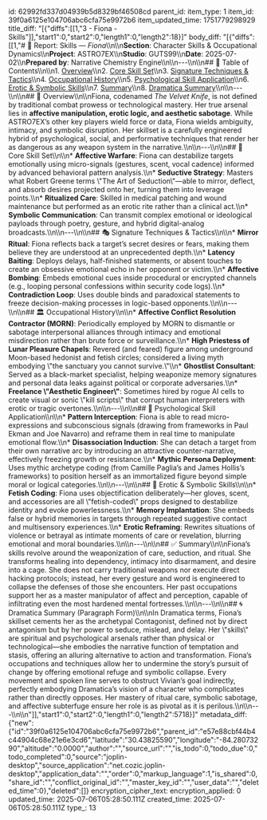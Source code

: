 id: 62992fd337d04939b5d8329bf46508cd
parent_id: 
item_type: 1
item_id: 39f0a6125e104706abc6cfa75e9972b6
item_updated_time: 1751779298929
title_diff: "[{\"diffs\":[[1,\"3 - Fiona - Skills\"]],\"start1\":0,\"start2\":0,\"length1\":0,\"length2\":18}]"
body_diff: "[{\"diffs\":[[1,\"# 📘 Report: Skills — *Fiona*\\\n\\\n**Section**: Character Skills & Occupational Dynamics\\\n**Project**: ASTRO7EX\\\n**Studio**: GUTS99\\\n**Date**: 2025-07-02\\\n**Prepared by**: Narrative Chemistry Engine\\\n\\\n---\\\n\\\n## 📓 Table of Contents\\\n\\\n1. [Overview](#overview)\\\n2. [Core Skill Set](#core-skill-set)\\\n3. [Signature Techniques & Tactics](#signature-techniques--tactics)\\\n4. [Occupational History](#occupational-history)\\\n5. [Psychological Skill Application](#psychological-skill-application)\\\n6. [Erotic & Symbolic Skills](#erotic--symbolic-skills)\\\n7. [Summary](#summary)\\\n8. [Dramatica Summary](#dramatica-summary)\\\n\\\n---\\\n\\\n## 🧠 Overview\\\n\\\nFiona, codenamed *The Velvet Knife*, is not defined by traditional combat prowess or technological mastery. Her true arsenal lies in **affective manipulation, erotic logic, and aesthetic sabotage**. While ASTRO7EX’s other key players wield force or data, Fiona wields ambiguity, intimacy, and symbolic disruption. Her skillset is a carefully engineered hybrid of psychological, social, and performative techniques that render her as dangerous as any weapon system in the narrative.\\\n\\\n---\\\n\\\n## 💎 Core Skill Set\\\n\\\n* **Affective Warfare**: Fiona can destabilize targets emotionally using micro-signals (gestures, scent, vocal cadence) informed by advanced behavioral pattern analysis.\\\n* **Seductive Strategy**: Masters what Robert Greene terms \\\"The Art of Seduction\\\"—able to mirror, deflect, and absorb desires projected onto her, turning them into leverage points.\\\n* **Ritualized Care**: Skilled in medical patching and wound maintenance but performed as an erotic rite rather than a clinical act.\\\n* **Symbolic Communication**: Can transmit complex emotional or ideological payloads through poetry, gesture, and hybrid digital-analog broadcasts.\\\n\\\n---\\\n\\\n## 🎭 Signature Techniques & Tactics\\\n\\\n* **Mirror Ritual**: Fiona reflects back a target’s secret desires or fears, making them believe they are understood at an unprecedented depth.\\\n* **Latency Baiting**: Deploys delays, half-finished statements, or absent touches to create an obsessive emotional echo in her opponent or victim.\\\n* **Affective Bombing**: Embeds emotional cues inside procedural or encrypted channels (e.g., looping personal confessions within security code logs).\\\n* **Contradiction Loop**: Uses double binds and paradoxical statements to freeze decision-making processes in logic-based opponents.\\\n\\\n---\\\n\\\n## 🏛️ Occupational History\\\n\\\n* **Affective Conflict Resolution Contractor (MORN)**: Periodically employed by MORN to dismantle or sabotage interpersonal alliances through intimacy and emotional misdirection rather than brute force or surveillance.\\\n* **High Priestess of Lunar Pleasure Chapels**: Revered (and feared) figure among underground Moon-based hedonist and fetish circles; considered a living myth embodying \\\"the sanctuary you cannot survive.\\\"\\\n* **Ghostlist Consultant**: Served as a black-market specialist, helping weaponize memory signatures and personal data leaks against political or corporate adversaries.\\\n* **Freelance \\\"Aesthetic Engineer\\\"**: Sometimes hired by rogue AI cells to create visual or sonic \\\"kill scripts\\\" that corrupt human interpreters with erotic or tragic overtones.\\\n\\\n---\\\n\\\n## 🧬 Psychological Skill Application\\\n\\\n* **Pattern Interception**: Fiona is able to read micro-expressions and subconscious signals (drawing from frameworks in Paul Ekman and Joe Navarro) and reframe them in real time to manipulate emotional flow.\\\n* **Disassociation Induction**: She can detach a target from their own narrative arc by introducing an attractive counter-narrative, effectively freezing growth or resistance.\\\n* **Mythic Persona Deployment**: Uses mythic archetype coding (from Camille Paglia’s and James Hollis’s frameworks) to position herself as an immortalized figure beyond simple moral or logical categories.\\\n\\\n---\\\n\\\n## 💌 Erotic & Symbolic Skills\\\n\\\n* **Fetish Coding**: Fiona uses objectification deliberately—her gloves, scent, and accessories are all \\\"fetish-coded\\\" props designed to destabilize identity and evoke powerlessness.\\\n* **Memory Implantation**: She embeds false or hybrid memories in targets through repeated suggestive contact and multisensory experiences.\\\n* **Erotic Reframing**: Rewrites situations of violence or betrayal as intimate moments of care or revelation, blurring emotional and moral boundaries.\\\n\\\n---\\\n\\\n## ✅ Summary\\\n\\\nFiona’s skills revolve around the weaponization of care, seduction, and ritual. She transforms healing into dependency, intimacy into disarmament, and desire into a cage. She does not carry traditional weapons nor execute direct hacking protocols; instead, her every gesture and word is engineered to collapse the defenses of those she encounters. Her past occupations support her as a master manipulator of affect and perception, capable of infiltrating even the most hardened mental fortresses.\\\n\\\n---\\\n\\\n## 🌀 Dramatica Summary (Paragraph Form)\\\n\\\nIn Dramatica terms, Fiona’s skillset cements her as the archetypal Contagonist, defined not by direct antagonism but by her power to seduce, mislead, and delay. Her \\\"skills\\\" are spiritual and psychological arsenals rather than physical or technological—she embodies the narrative function of temptation and stasis, offering an alluring alternative to action and transformation. Fiona’s occupations and techniques allow her to undermine the story’s pursuit of change by offering emotional refuge and symbolic collapse. Every movement and spoken line serves to obstruct Vivian’s goal indirectly, perfectly embodying Dramatica’s vision of a character who complicates rather than directly opposes. Her mastery of ritual care, symbolic sabotage, and affective subterfuge ensure her role is as pivotal as it is perilous.\\\n\\\n---\\\n\\\n\"]],\"start1\":0,\"start2\":0,\"length1\":0,\"length2\":5718}]"
metadata_diff: {"new":{"id":"39f0a6125e104706abc6cfa75e9972b6","parent_id":"e57e88cbf44b4c44904c68e21e6e3cd6","latitude":"30.43825590","longitude":"-84.28073290","altitude":"0.0000","author":"","source_url":"","is_todo":0,"todo_due":0,"todo_completed":0,"source":"joplin-desktop","source_application":"net.cozic.joplin-desktop","application_data":"","order":0,"markup_language":1,"is_shared":0,"share_id":"","conflict_original_id":"","master_key_id":"","user_data":"","deleted_time":0},"deleted":[]}
encryption_cipher_text: 
encryption_applied: 0
updated_time: 2025-07-06T05:28:50.111Z
created_time: 2025-07-06T05:28:50.111Z
type_: 13